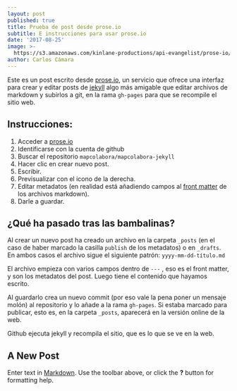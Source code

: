 ```yaml
---
layout: post
published: true
title: Prueba de post desde prose.io
subtitle: E instrucciones para usar prose.io
date: '2017-08-25'
image: >-
  https://s3.amazonaws.com/kinlane-productions/api-evangelist/prose-io/prose-io-login.png
author: Carlos Cámara  
---
```

Este es un post escrito desde [prose.io](http://prose.io), un servicio que ofrece una interfaz para crear y editar posts de [jekyll](http://jekyllrb.com/) algo más amigable que editar archivos de markdown y subirlos a git, en la rama `gh-pages` para que se recompile el sitio web.

## Instrucciones:

1. Acceder a [prose.io](http://prose.io)
2. Identificarse con la cuenta de github
3. Buscar el repositorio `mapcolabora/mapcolabora-jekyll`
4. Hacer clic en crear nuevo post.
5. Escribir.
6. Previsualizar con el icono de la derecha.
7. Editar metadatos (en realidad está añadiendo campos al [front matter](https://jekyllrb.com/docs/frontmatter/) de los archivos markdown).
8. Darle a guardar.

## ¿Qué ha pasado tras las bambalinas?

Al crear un nuevo post ha creado un archivo en la carpeta `_posts` (en el caso de haber marcado la casilla `publish` de los metadatos) o en `_drafts`. En ambos casos el archivo sigue el siguiente patrón: `yyyy-mm-dd-título.md`

El archivo empieza con varios campos dentro de  `---` , eso es el front matter, y son los metadatos del post. Luego tiene el contenido que hayamos escrito.

Al guardarlo crea un nuevo commit (por eso vale la pena poner un mensaje molón) al repositorio y lo añade a la rama `gh-pages`. Si estaba marcado para publicar, esto es, en la carpeta `_posts`, aparecerá en la versión online de la web.

Github ejecuta jekyll y recompila el sitio, que es lo que se ve en la web.


## A New Post

Enter text in [Markdown](http://daringfireball.net/projects/markdown/). Use the toolbar above, or click the **?** button for formatting help.
